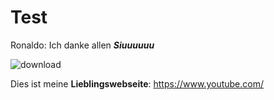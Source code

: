 # Test

Ronaldo: Ich danke allen ***Siuuuuuu***


![download](https://user-images.githubusercontent.com/110893302/183614195-4e66bd87-9880-41ab-9d9e-92c4692107ad.jpg)

Dies ist meine **Lieblingswebseite**: https://www.youtube.com/

